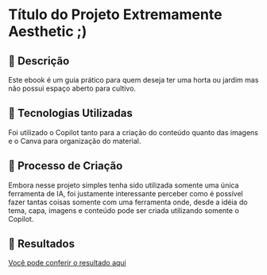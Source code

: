 # Título do Projeto Extremamente Aesthetic ;)

## 📒 Descrição
Este ebook é um guia prático para quem deseja ter uma horta ou jardim mas não possui espaço aberto para cultivo.

## 🤖 Tecnologias Utilizadas
Foi utilizado o Copilot tanto para a criação do conteúdo quanto das imagens e o Canva para organização do material.

## 🧐 Processo de Criação
Embora nesse projeto simples tenha sido utilizada somente uma única ferramenta de IA, foi justamente interessante perceber como é possível fazer tantas coisas somente com uma ferramenta onde, desde a idéia do tema, capa, imagens e conteúdo pode ser criada utilizando somente o Copilot.

## 🚀 Resultados
[Você pode conferir o resultado aqui](https://www.canva.com/design/DAGZFS4_3Ng/V4hzbdnIolHD_S01BICbBw/view?utm_content=DAGZFS4_3Ng&utm_campaign=designshare&utm_medium=link2&utm_source=uniquelinks&utlId=h03c60b30d3)
